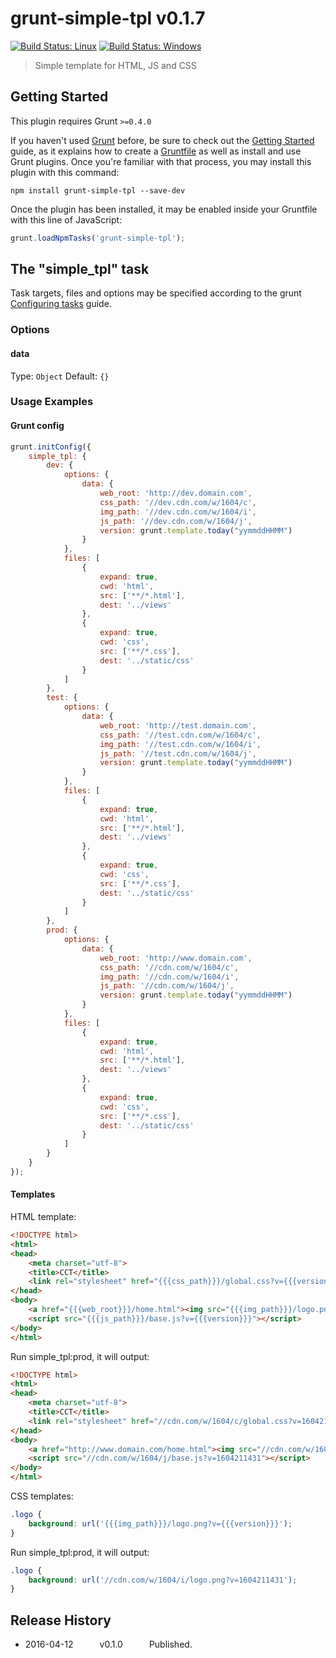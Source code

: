 # grunt-simple-tpl v0.1.7

[![Build Status: Linux](https://travis-ci.org/mutian/grunt-simple-tpl.svg?branch=master)](https://travis-ci.org/mutian/grunt-simple-tpl)
[![Build Status: Windows](https://ci.appveyor.com/api/projects/status/61h2has50qi0o6pi/branch/master?svg=true)](https://ci.appveyor.com/project/mutian/grunt-simple-tpl/branch/master)

> Simple template for HTML, JS and CSS


## Getting Started
This plugin requires Grunt `>=0.4.0`

If you haven't used [Grunt](http://gruntjs.com/) before, be sure to check out the [Getting Started](http://gruntjs.com/getting-started) guide, as it explains how to create a [Gruntfile](http://gruntjs.com/sample-gruntfile) as well as install and use Grunt plugins. Once you're familiar with that process, you may install this plugin with this command:

```shell
npm install grunt-simple-tpl --save-dev
```

Once the plugin has been installed, it may be enabled inside your Gruntfile with this line of JavaScript:

```js
grunt.loadNpmTasks('grunt-simple-tpl');
```


## The "simple_tpl" task

Task targets, files and options may be specified according to the grunt [Configuring tasks](http://gruntjs.com/configuring-tasks) guide.


### Options

#### data
Type: `Object`
Default: `{}`


### Usage Examples

#### Grunt config
```js
grunt.initConfig({
	simple_tpl: {
	    dev: {
	        options: {
	            data: {
	                web_root: 'http://dev.domain.com',
	                css_path: '//dev.cdn.com/w/1604/c',
	                img_path: '//dev.cdn.com/w/1604/i',
	                js_path: '//dev.cdn.com/w/1604/j',
	                version: grunt.template.today("yymmddHHMM")
	            }
	        },
	        files: [
	            {
	                expand: true,
	                cwd: 'html',
	                src: ['**/*.html'],
	                dest: '../views'
	            },
	            {
	                expand: true,
	                cwd: 'css',
	                src: ['**/*.css'],
	                dest: '../static/css'
	            }
	        ]
	    },
	    test: {
	        options: {
	            data: {
	                web_root: 'http://test.domain.com',
	                css_path: '//test.cdn.com/w/1604/c',
	                img_path: '//test.cdn.com/w/1604/i',
	                js_path: '//test.cdn.com/w/1604/j',
	                version: grunt.template.today("yymmddHHMM")
	            }
	        },
	        files: [
	            {
	                expand: true,
	                cwd: 'html',
	                src: ['**/*.html'],
	                dest: '../views'
	            },
	            {
	                expand: true,
	                cwd: 'css',
	                src: ['**/*.css'],
	                dest: '../static/css'
	            }
	        ]
	    },
	    prod: {
	        options: {
	            data: {
	                web_root: 'http://www.domain.com',
	                css_path: '//cdn.com/w/1604/c',
	                img_path: '//cdn.com/w/1604/i',
	                js_path: '//cdn.com/w/1604/j',
	                version: grunt.template.today("yymmddHHMM")
	            }
	        },
	        files: [
	            {
	                expand: true,
	                cwd: 'html',
	                src: ['**/*.html'],
	                dest: '../views'
	            },
	            {
	                expand: true,
	                cwd: 'css',
	                src: ['**/*.css'],
	                dest: '../static/css'
	            }
	        ]
	    }
	}
});
```

#### Templates

HTML template:
```html
<!DOCTYPE html>
<html>
<head>
	<meta charset="utf-8">
	<title>CCT</title>
	<link rel="stylesheet" href="{{{css_path}}}/global.css?v={{{version}}}">
</head>
<body>
	<a href="{{{web_root}}}/home.html"><img src="{{{img_path}}}/logo.png?v={{{version}}}"></a>
	<script src="{{{js_path}}}/base.js?v={{{version}}}"></script>
</body>
</html>
```

Run simple_tpl:prod, it will output:
```html
<!DOCTYPE html>
<html>
<head>
	<meta charset="utf-8">
	<title>CCT</title>
	<link rel="stylesheet" href="//cdn.com/w/1604/c/global.css?v=1604211431">
</head>
<body>
	<a href="http://www.domain.com/home.html"><img src="//cdn.com/w/1604/i/logo.png?v=1604211431"></a>
	<script src="//cdn.com/w/1604/j/base.js?v=1604211431"></script>
</body>
</html>
```

CSS templates:
```css
.logo {
	background: url('{{{img_path}}}/logo.png?v={{{version}}}');
}
```

Run simple_tpl:prod, it will output:
```css
.logo {
	background: url('//cdn.com/w/1604/i/logo.png?v=1604211431');
}
```


## Release History

 * 2016-04-12   v0.1.0   Published.
